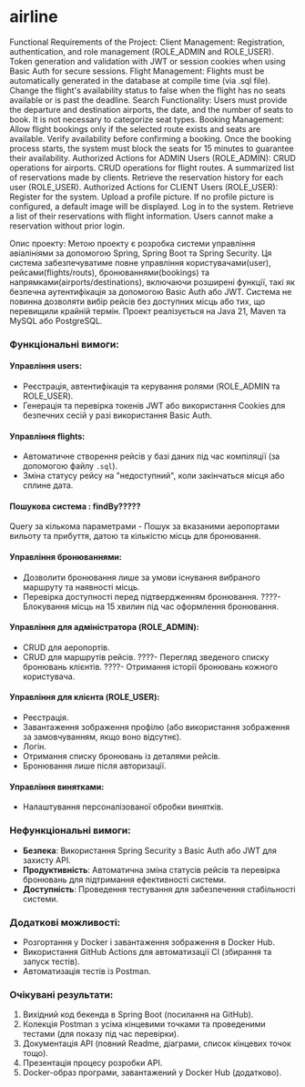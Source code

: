# airline

Functional Requirements of the Project:
Client Management:
Registration, authentication, and role management (ROLE_ADMIN and ROLE_USER).
Token generation and validation with JWT or session cookies when using Basic Auth for secure sessions.
Flight Management:
Flights must be automatically generated in the database at compile time (via .sql file).
Change the flight's availability status to false when the flight has no seats available or is past the deadline.
Search Functionality:
Users must provide the departure and destination airports, the date, and the number of seats to book.
It is not necessary to categorize seat types.
Booking Management:
Allow flight bookings only if the selected route exists and seats are available.
Verify availability before confirming a booking.
Once the booking process starts, the system must block the seats for 15 minutes to guarantee their availability.
Authorized Actions for ADMIN Users (ROLE_ADMIN):
CRUD operations for airports.
CRUD operations for flight routes.
A summarized list of reservations made by clients.
Retrieve the reservation history for each user (ROLE_USER).
Authorized Actions for CLIENT Users (ROLE_USER):
Register for the system.
Upload a profile picture. If no profile picture is configured, a default image will be displayed.
Log in to the system.
Retrieve a list of their reservations with flight information.
Users cannot make a reservation without prior login.

Опис проекту:
Метою проекту є розробка системи управління авіалініями за допомогою Spring, Spring Boot та Spring Security. Ця система забезпечуватиме повне управління користувачами(user), рейсами(flights/routs), бронюваннями(bookings) та напрямками(airports/destinations), включаючи розширені функції, такі як безпечна аутентифікація за допомогою Basic Auth або JWT. Система не повинна дозволяти вибір рейсів без доступних місць або тих, що перевищили крайній термін. Проект реалізується на Java 21, Maven та MySQL або PostgreSQL.
### Функціональні вимоги:
#### Управління users:
- Реєстрація, автентифікація та керування ролями (ROLE_ADMIN та ROLE_USER).
- Генерація та перевірка токенів JWT або використання Cookies для безпечних сесій у разі використання Basic Auth.

#### Управління flights:
- Автоматичне створення рейсів у базі даних під час компіляції (за допомогою файлу `.sql`).
- Зміна статусу рейсу на "недоступний", коли закінчаться місця або сплине дата.
#### Пошукова система :  findBy?????
Query за кількома параметрами - Пошук за вказаними аеропортами вильоту та прибуття, датою та кількістю місць для бронювання.
#### Управління бронюваннями:
- Дозволити бронювання лише за умови існування вибраного маршруту та наявності місць.
- Перевірка доступності перед підтвердженням бронювання.
????- Блокування місць на 15 хвилин під час оформлення бронювання.
#### Управління для адміністратора (ROLE_ADMIN):
- CRUD для аеропортів.
- CRUD для маршрутів рейсів.
????- Перегляд зведеного списку бронювань клієнтів.
????- Отримання історії бронювань кожного користувача.
#### Управління для клієнта (ROLE_USER):
- Реєстрація.
- Завантаження зображення профілю (або використання зображення за замовчуванням, якщо воно відсутнє).
- Логін.
- Отримання списку бронювань із деталями рейсів.
- Бронювання лише після авторизації.
#### Управління винятками:
- Налаштування персоналізованої обробки винятків.
### Нефункціональні вимоги:
- **Безпека**: Використання Spring Security з Basic Auth або JWT для захисту API.
- **Продуктивність**: Автоматична зміна статусів рейсів та перевірка бронювань для підтримання ефективності системи.
- **Доступність**: Проведення тестування для забезпечення стабільності системи.
### Додаткові можливості:
- Розгортання у Docker і завантаження зображення в Docker Hub.
- Використання GitHub Actions для автоматизації CI (збирання та запуск тестів).
- Автоматизація тестів із Postman.

### Очікувані результати:
1. Вихідний код бекенда в Spring Boot (посилання на GitHub).
2. Колекція Postman з усіма кінцевими точками та проведеними тестами (для показу під час перевірки).
3. Документація API (повний Readme, діаграми, список кінцевих точок тощо).
4. Презентація процесу розробки API.
5. Docker-образ програми, завантажений у Docker Hub (додатково).
